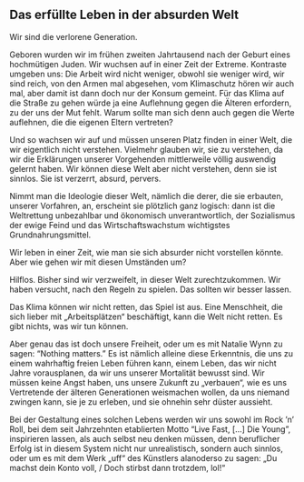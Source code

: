 ## Das erfüllte Leben in der absurden Welt

Wir sind die verlorene Generation.

Geboren wurden wir im frühen zweiten Jahrtausend nach der Geburt eines hochmütigen Juden. Wir wuchsen auf in einer Zeit der Extreme. Kontraste umgeben uns: Die Arbeit wird nicht weniger, obwohl sie weniger wird, wir sind reich, von den Armen mal abgesehen, vom Klimaschutz hören wir auch mal, aber damit ist dann doch nur der Konsum gemeint. Für das Klima auf die Straße zu gehen würde ja eine Auflehnung gegen die Älteren erfordern, zu der uns der Mut fehlt. Warum sollte man sich denn auch gegen die Werte auflehnen, die die eigenen Eltern vertreten?

Und so wachsen wir auf und müssen unseren Platz finden in einer Welt, die wir eigentlich nicht verstehen. Vielmehr glauben wir, sie zu verstehen, da wir die Erklärungen unserer Vorgehenden mittlerweile völlig auswendig gelernt haben. Wir können diese Welt aber nicht verstehen, denn sie ist sinnlos. Sie ist verzerrt, absurd, pervers.

Nimmt man die Ideologie dieser Welt, nämlich die derer, die sie erbauten, unserer Vorfahren, an, erscheint sie plötzlich ganz logisch: dann ist die Weltrettung unbezahlbar und ökonomisch unverantwortlich, der Sozialismus der ewige Feind und das Wirtschaftswachstum wichtigstes Grundnahrungsmittel.

Wir leben in einer Zeit, wie man sie sich absurder nicht vorstellen könnte. Aber wie gehen wir mit diesen Umständen um?

Hilflos. Bisher sind wir verzweifelt, in dieser Welt zurechtzukommen. Wir haben versucht, nach den Regeln zu spielen. Das sollten wir besser lassen.

Das Klima können wir nicht retten, das Spiel ist aus. Eine Menschheit, die sich lieber mit „Arbeitsplätzen“ beschäftigt, kann die Welt nicht retten. Es gibt nichts, was wir tun können.

Aber genau das ist doch unsere Freiheit, oder um es mit Natalie Wynn zu sagen: “Nothing matters.” Es ist nämlich alleine diese Erkenntnis, die uns zu einem wahrhaftig freien Leben führen kann, einem Leben, das wir nicht Jahre vorausplanen, da wir uns unserer Mortalität bewusst sind. Wir müssen keine Angst haben, uns unsere Zukunft zu „verbauen“, wie es uns Vertretende der älteren Generationen weismachen wollen, da uns niemand zwingen kann, sie je zu erleben, und sie ohnehin sehr düster aussieht.

Bei der Gestaltung eines solchen Lebens werden wir uns sowohl im Rock ’n’ Roll, bei dem seit Jahrzehnten etablierten Motto “Live Fast, […] Die Young”, inspirieren lassen, als auch selbst neu denken müssen, denn beruflicher Erfolg ist in diesem System nicht nur unrealistisch, sondern auch sinnlos, oder um es mit dem Werk „uff“ des Künstlers alanoderso zu sagen: „Du machst dein Konto voll, / Doch stirbst dann trotzdem, lol!“
